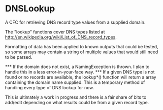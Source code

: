 DNSLookup
===========

A CFC for retrieving DNS record type values from a supplied domain.

The "lookup" functions cover DNS types listed at http://en.wikipedia.org/wiki/List_of_DNS_record_types.

Formatting of data has been applied to known outputs that could be tested, so some arrays may contain a string of multiple values that would still need to be parsed.

*** If the domain does not exist, a NamingException is thrown. I plan to handle this in a less error-in-your-face way.
*** If a given DNS type is not found or no records are available, the lookup*() function will return a array containing the domain name supplied. This is a temporary method of handling every type of DNS lookup for now.

This is ultimately a work in progress and there is a fair share of bits to add/edit depending on what results could be from a given record type.
